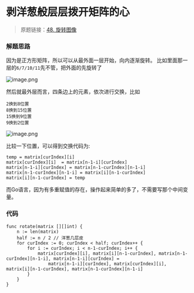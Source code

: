 # 剥洋葱般层层拨开矩阵的心
> 原题链接：[48. 旋转图像](https://leetcode-cn.com/problems/rotate-image/)

### 解题思路
因为是正方形矩阵，所以可以从最外面一层开始，向内逐渐旋转。
比如里面那一层的``6/7/10/11``先不管，把外面的先旋转了

![image.png](https://pic.leetcode-cn.com/ff29e35db1ce49a5ed88ddd8c455ca4bc6d30947576d2423dde248d4be44fd2f-image.png)

然后就最外层而言，四条边上的元素，依次进行交换，比如
```
2换到8位置
8换到15位置
15换到9位置
9换到2位置
```

![image.png](https://pic.leetcode-cn.com/cade1c59b0b68acb57a3b5de02fd56b3d558b9a539f9e4483e2f17e076a25e7a-image.png)

比较一下位置，可以得到交换代码为:
```
temp = matrix[curIndex][i] 
matrix[curIndex][i]  = matrix[n-1-i][curIndex]
matrix[n-1-i][curIndex] = matrix[n-1-curIndex][n-1-i]
matrix[n-1-curIndex][n-1-i] = matrix[i][n-1-curIndex]
matrix[i][n-1-curIndex] = temp
```

而Go语言，因为有多重赋值的存在，操作起来简单的多了，不需要写那个中间变量。
### 代码

```golang
func rotate(matrix [][]int) {
	n := len(matrix)
	half := n / 2 // 洋葱几层皮
	for curIndex := 0; curIndex < half; curIndex++ {
		for i := curIndex; i < n-1-curIndex; i++ {
			matrix[curIndex][i], matrix[i][n-1-curIndex], matrix[n-1-curIndex][n-1-i], matrix[n-1-i][curIndex] =
				matrix[n-1-i][curIndex], matrix[curIndex][i], matrix[i][n-1-curIndex], matrix[n-1-curIndex][n-1-i]
		}
	}
}
```
